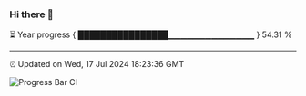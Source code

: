 ### Hi there 👋

⏳ Year progress { ████████████████▁▁▁▁▁▁▁▁▁▁▁▁▁▁ } 54.31 %

---

⏰ Updated on Wed, 17 Jul 2024 18:23:36 GMT

![Progress Bar CI](https://github.com/liununu/liununu/workflows/Progress%20Bar%20CI/badge.svg)

